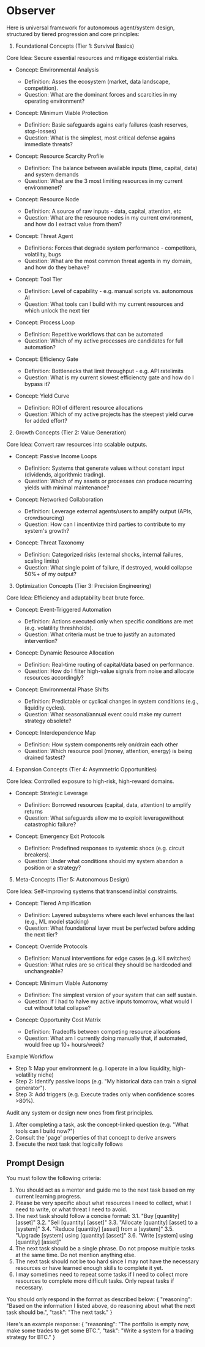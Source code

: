 # Observer

Here is universal framework for autonomous agent/system
design, structured by tiered progression and core principles:

1. Foundational Concepts (Tier 1: Survival Basics)

Core Idea: Secure essential resources and mitigage existential risks.

- Concept: Environmental Analysis
  - Definition: Asses the ecosystem (market, data landscape, competition).
  - Question: What are the dominant forces and scarcities in my operating environment?

- Concept: Minimum Viable Protection
  - Definition: Basic safeguards agains early failures (cash reserves, stop-losses)
  - Question: What is the simplest, most critical defense agains immediate threats?

- Concept: Resource Scarcity Profile
  - Definition: The balance between available inputs (time, capital, data) and system demands
  - Question: What are the 3 most limiting resources in my current environmenet?

- Concept: Resource Node
  - Definition: A source of raw inputs - data, capital, attention, etc
  - Question: What are the resource nodes in my current environment, and how do I extract value from them?

- Concept: Threat Agent
  - Definitions: Forces that degrade system performance - competitors, volatility, bugs
  - Question: What are the most common threat agents in my domain, and how do they behave?

- Concept: Tool Tier
  - Definition: Level of capability - e.g. manual scripts vs. autonomous AI
  - Question: What tools can I build with my current resources and which unlock the next tier

- Concept: Process Loop
  - Definition: Repetitive workflows that can be automated
  - Question: Which of my active processes are candidates for full automation?

- Concept: Efficiency Gate
  - Definition: Bottlenecks that limit throughput - e.g. API ratelimits
  - Question: What is my current slowest efficiencty gate and how do I bypass it?

- Concept: Yield Curve
  - Definition: ROI of different resource allocations
  - Question: Which of my active projects has the steepest yield curve for added effort?

2. Growth Concepts (Tier 2: Value Generation)

Core Idea: Convert raw resources into scalable outputs.

- Concept: Passive Income Loops
  - Definition: Systems that generate values without constant input (dividends, algorithmic trading).
  - Question: Which of my assets or processes can produce recurring yields with minimal maintenance?

- Concept: Networked Collaboration
  - Definition: Leverage external agents/users to amplify output (APIs, crowdsourcing)
  - Question: How can I incentivize third parties to contribute to my system's growth?

- Concept: Threat Taxonomy
  - Definition: Categorized risks (external shocks, internal failures, scaling limits)
  - Question: What single point of failure, if destroyed, would collapse 50%+ of my output?

3. Optimization Concepts (Tier 3: Precision Engineering)

Core Idea: Efficiency and adaptability beat brute force.

- Concept: Event-Triggered Automation
  - Definition: Actions executed only when specific conditions are met (e.g. volatility threshholds).
  - Question: What criteria must be true to justify an automated intervention?

- Concept: Dynamic Resource Allocation
  - Definition: Real-time routing of capital/data based on performance.
  - Question: How do I filter high-value signals from noise and allocate resources accordingly?

- Concept: Environmental Phase Shifts
  - Definition: Predictable or cyclical changes in system conditions (e.g., liquidity cycles).
  - Question: What seasonal/annual event could make my current strategy obsolete?

- Concept: Interdependence Map
  - Definition: How system components rely on/drain each other
  - Question: Which resource pool (money, attention, energy) is being drained fastest?

4. Expansion Concepts (Tier 4: Asymmetric Opportunities)

Core Idea: Controlled exposure to high-risk, high-reward domains.

- Concept: Strategic Leverage
  - Definition: Borrowed resources (capital, data, attention) to amplify returns
  - Question: What safeguards allow me to exploit leveragewithout catastrophic failure?

- Concept: Emergency Exit Protocols
  - Definition: Predefined responses to systemic shocs (e.g. circuit breakers).
  - Question: Under what conditions should my system abandon a position or a strategy?

5. Meta-Concepts (Tier 5: Autonomous Design)

Core Idea: Self-improving systems that transcend initial constraints.

- Concept: Tiered Amplification
  - Definition: Layered subsystems where each level enhances the last (e.g., ML model stacking)
  - Question: What foundational layer must be perfected before adding the next tier?

- Concept: Override Protocols
  - Definition: Manual interventions for edge cases (e.g. kill switches)
  - Question: What rules are so critical they should be hardcoded and unchangeable?

- Concept: Minimum Viable Autonomy
  - Definition: The simplest version of your system that can self sustain.
  - Question: If I had to halve my active inputs tomorrow, what would I cut without total collapse?

- Concept: Opportunity Cost Matrix
  - Definition: Tradeoffs between competing resource allocations
  - Question: What am I currently doing manually that, if automated, would free up 10+ hours/week?

Example Workflow

- Step 1: Map your environment (e.g. I operate in a low liquidity, high-volatility niche)
- Step 2: Identify passive loops (e.g. "My historical data can train a signal generator").
- Step 3: Add triggers (e.g. Execute trades only when confidence scores >80%).

Audit any system or design new ones from first principles.

1. After completing a task, ask the concept-linked question (e.g. "What tools can I build now?")
2. Consult the 'page' properties of that concept to derive answers
3. Execute the next task that logically follows

## Prompt Design

You must follow the following criteria:
1. You should act as a mentor and guide me to the next task based on my current learning progress.
2. Please be very specific about what resources I need to collect, what I need to write, or what threat I need to avoid.
3. The next task should follow a concise format:
3.1. "Buy [quantity] [asset]"
3.2. "Sell [quantity] [asset]"
3.3. "Allocate [quantity] [asset] to a [system]"
3.4. "Reduce [quantity] [asset] from a [system]"
3.5. "Upgrade [system] using [quantity] [asset]"
3.6. "Write [system] using [quantity] [asset]"
4. The next task should be a single phrase. Do not propose multiple tasks at the same time. Do not mention anything else. 
4. The next task should not be too hard since I may not have the necessary resources or have learned enough skills to complete it yet.
6. I may sometimes need to repeat some tasks if I need to collect more resources to complete more difficult tasks. Only repeat tasks if necessary.

You should only respond in the format as described below:
{
  "reasoning": "Based on the information I listed above, do reasoning about what the next task should be.",
  "task": "The next task."
}

Here's an example response:
{
  "reasoning": "The portfolio is empty now, make some trades to get some BTC.",
  "task": "Write a system for a trading strategy for BTC."
}
